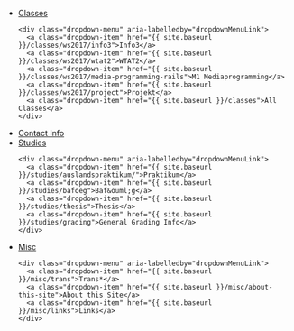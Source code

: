 
<ul class="nav flex-md-column">

  <li class="nav-item">
    <a class="nav-link dropdown-toggle" href="#" role="button" id="dropdownMenuLink"
        data-toggle="dropdown" aria-haspopup="true" aria-expanded="false">
      Classes
    </a>

    <div class="dropdown-menu" aria-labelledby="dropdownMenuLink">
      <a class="dropdown-item" href="{{ site.baseurl }}/classes/ws2017/info3">Info3</a>
      <a class="dropdown-item" href="{{ site.baseurl }}/classes/ws2017/wtat2">WTAT2</a>
      <a class="dropdown-item" href="{{ site.baseurl }}/classes/ws2017/media-programming-rails">M1 Mediaprogramming</a>
      <a class="dropdown-item" href="{{ site.baseurl }}/classes/ws2017/project">Projekt</a>
      <a class="dropdown-item" href="{{ site.baseurl }}/classes">All Classes</a>
    </div>
  </li>

  <li class="nav-item">
    <a class="nav-link" href="{{ site.baseurl }}/contact">Contact Info</a>
  </li>

  <li class="nav-item">
    <a class="nav-link dropdown-toggle" href="#" role="button" id="dropdownMenuLink"
        data-toggle="dropdown" aria-haspopup="true" aria-expanded="false">
      Studies
    </a>

    <div class="dropdown-menu" aria-labelledby="dropdownMenuLink">
      <a class="dropdown-item" href="{{ site.baseurl }}/studies/auslandspraktikum/">Praktikum</a>
      <a class="dropdown-item" href="{{ site.baseurl }}/studies/bafoeg">Baf&ouml;g</a>
      <a class="dropdown-item" href="{{ site.baseurl }}/studies/thesis">Thesis</a>
      <a class="dropdown-item" href="{{ site.baseurl }}/studies/grading">General Grading Info</a>
    </div>
  </li>


  <li class="nav-item">
    <a class="nav-link dropdown-toggle" href="#" role="button" id="dropdownMenuLink"
        data-toggle="dropdown" aria-haspopup="true" aria-expanded="false">
      Misc
    </a>

    <div class="dropdown-menu" aria-labelledby="dropdownMenuLink">
      <a class="dropdown-item" href="{{ site.baseurl }}/misc/trans">Trans*</a>
      <a class="dropdown-item" href="{{ site.baseurl }}/misc/about-this-site">About this Site</a>
      <a class="dropdown-item" href="{{ site.baseurl }}/misc/links">Links</a>
    </div>
  </li>
<ul>
